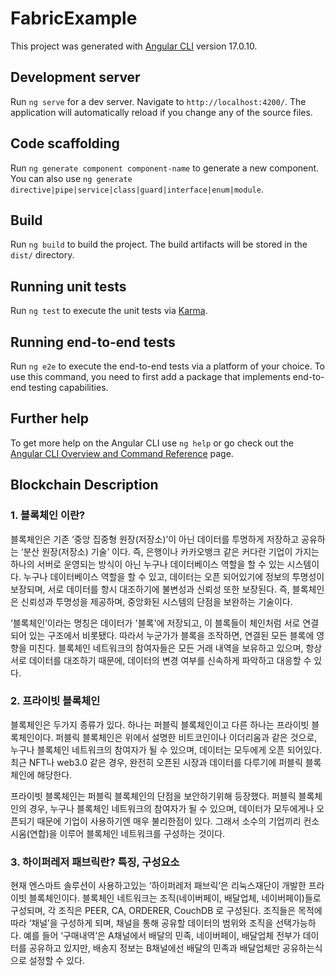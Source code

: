 # FabricExample

This project was generated with [Angular CLI](https://github.com/angular/angular-cli) version 17.0.10.

## Development server

Run `ng serve` for a dev server. Navigate to `http://localhost:4200/`. The application will automatically reload if you change any of the source files.

## Code scaffolding

Run `ng generate component component-name` to generate a new component. You can also use `ng generate directive|pipe|service|class|guard|interface|enum|module`.

## Build

Run `ng build` to build the project. The build artifacts will be stored in the `dist/` directory.

## Running unit tests

Run `ng test` to execute the unit tests via [Karma](https://karma-runner.github.io).

## Running end-to-end tests

Run `ng e2e` to execute the end-to-end tests via a platform of your choice. To use this command, you need to first add a package that implements end-to-end testing capabilities.

## Further help

To get more help on the Angular CLI use `ng help` or go check out the [Angular CLI Overview and Command Reference](https://angular.io/cli) page.

## Blockchain Description

### 1. 블록체인 이란?

블록체인은 기존 ‘중앙 집중형 원장(저장소)’이 아닌 데이터를 투명하게 저장하고 공유하는 ‘분산 원장(저장소) 기술’ 이다. 즉, 은행이나 카카오뱅크 같은 커다란 기업이 가지는 하나의 서버로 운영되는 방식이 아닌 누구나 데이터베이스 역할을 할 수 있는 시스템이다. 누구나 데이터베이스 역할을 할 수 있고, 데이터는 오픈 되어있기에 정보의 투명성이 보장되며, 서로 데이터를 항시 대조하기에 불변성과 신뢰성 또한 보장된다. 즉, 블록체인은 신뢰성과 투명성을 제공하며, 중앙화된 시스템의 단점을 보완하는 기술이다.

‘블록체인’이라는 명칭은 데이터가 '블록'에 저장되고, 이 블록들이 체인처럼 서로 연결되어 있는 구조에서 비롯됐다. 따라서 누군가가 블록을 조작하면, 연결된 모든 블록에 영향을 미친다. 블록체인 네트워크의 참여자들은 모든 거래 내역을 보유하고 있으며, 항상 서로 데이터를 대조하기 때문에, 데이터의 변경 여부를 신속하게 파악하고 대응할 수 있다.

### 2. 프라이빗 블록체인

블록체인은 두가지 종류가 있다. 하나는 퍼블릭 블록체인이고 다른 하나는 프라이빗 블록체인이다. 퍼블릭 블록체인은 위에서 설명한 비트코인이나 이더리움과 같은 것으로, 누구나 블록체인 네트워크의 참여자가 될 수 있으며, 데이터는 모두에게 오픈 되어있다. 최근 NFT나 web3.0 같은 경우, 완전히 오픈된 시장과 데이터를 다루기에 퍼블릭 블록체인에 해당한다.

프라이빗 블록체인는 퍼블릭 블록체인의 단점을 보안하기위해 등장했다. 퍼블릭 블록체인의 경우, 누구나 블록체인 네트워크의 참여자가 될 수 있으며, 데이터가 모두에게나 오픈되기 때문에 기업이 사용하기엔 매우 불리한점이 있다. 그래서 소수의 기업끼리 컨소시움(연합)을 이루어 블록체인 네트워크를 구성하는 것이다.

### 3. 하이퍼레저 패브릭란? 특징, 구성요소

현재 엔스마트 솔루션이 사용하고있는 ‘하이퍼레저 패브릭’은 리눅스재단이 개발한 프라이빗 블록체인이다. 블록체인 네트워크는 조직(네이버페이, 배달업체, 네이버페이)들로 구성되며, 각 조직은 PEER, CA, ORDERER, CouchDB 로 구성된다. 조직들은 목적에 따라 ‘채널’을 구성하게 되며, 채널을 통해 공유할 데이터의 범위와 조직을 선택가능하다. 예를 들어 ‘구매내역’은 A채널에서 배달의 민족, 네이버페이, 배달업체 전부가 데이터를 공유하고 있지만, 배송지 정보는 B채널에선 배달의 민족과 배달업체만 공유하는식으로 설정할 수 있다.
